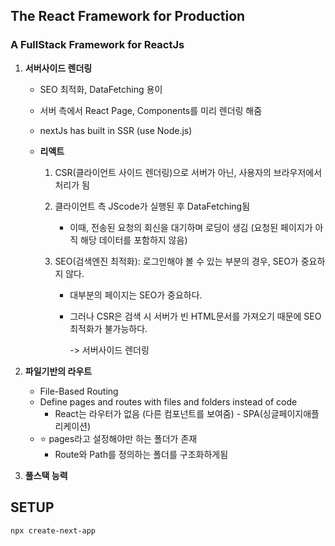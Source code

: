## The React Framework for Production

### A FullStack Framework for ReactJs

1. **서버사이드 렌더링**

   - SEO 최적화, DataFetching 용이

   - 서버 측에서 React Page, Components를 미리 렌더링 해줌

   - nextJs has built in SSR (use Node.js)

   - **리액트**

     1. CSR(클라이언트 사이드 렌더링)으로 서버가 아닌, 사용자의 브라우저에서 처리가 됨

     2. 클라이언트 측 JScode가 실행된 후 DataFetching됨
        - 이때, 전송된 요청의 회신을 대기하며 로딩이 생김 (요청된 페이지가 아직 해당 데이터를 포함하지 않음)

     3. SEO(검색엔진 최적화): 로그인해야 볼 수 있는 부분의 경우, SEO가 중요하지 않다.

        - 대부분의 페이지는 SEO가 중요하다.

        - 그러나 CSR은 검색 시 서버가 빈 HTML문서를 가져오기 때문에 SEO최적화가 불가능하다.

          -> 서버사이드 렌더링

2. **파일기반의 라우트**
   - File-Based Routing
   - Define pages and routes with files and folders instead of code
     - React는 라우터가 없음 (다른 컴포넌트를 보여줌) - SPA(싱글페이지애플리케이션)
   - :star: pages라고 설정해야만 하는 폴더가 존재
     - Route와 Path를 정의하는 폴더를 구조화하게됨

3. **풀스택 능력**



## SETUP

```
npx create-next-app
```







